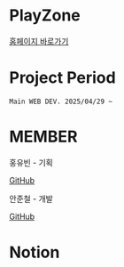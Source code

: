 # PlayZone

[홈페이지 바로가기](https://dsautoline.com)

# Project Period

    Main WEB DEV. 2025/04/29 ~
    
# MEMBER

홍유빈 - 기획

[GitHub](https://github.com/binihaus)
  
안준철 - 개발

[GitHub](https://github.com/CookiePawn)

  
# Notion
    
